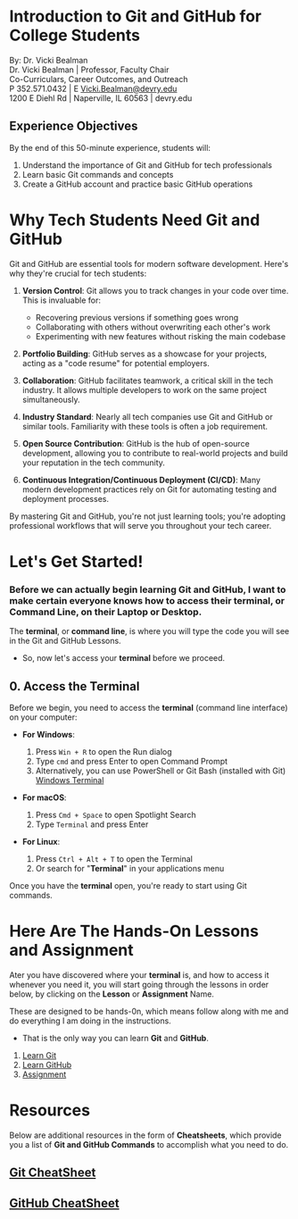 # Introduction to Git and GitHub for College Students
By: Dr. Vicki Bealman\
Dr. Vicki Bealman | Professor, Faculty Chair\
Co-Curriculars, Career Outcomes, and Outreach\
P 352.571.0432 | E Vicki.Bealman@devry.edu\
1200 E Diehl Rd | Naperville, IL 60563 | devry.edu 

## Experience Objectives
By the end of this 50-minute experience, students will:
1. Understand the importance of Git and GitHub for tech professionals
2. Learn basic Git commands and concepts
3. Create a GitHub account and practice basic GitHub operations

# Why Tech Students Need Git and GitHub

Git and GitHub are essential tools for modern software development. Here's why they're crucial for tech students:

1. **Version Control**: Git allows you to track changes in your code over time. This is invaluable for:
   - Recovering previous versions if something goes wrong
   - Collaborating with others without overwriting each other's work
   - Experimenting with new features without risking the main codebase

2. **Portfolio Building**: GitHub serves as a showcase for your projects, acting as a "code resume" for potential employers.

3. **Collaboration**: GitHub facilitates teamwork, a critical skill in the tech industry. It allows multiple developers to work on the same project simultaneously.

4. **Industry Standard**: Nearly all tech companies use Git and GitHub or similar tools. Familiarity with these tools is often a job requirement.

5. **Open Source Contribution**: GitHub is the hub of open-source development, allowing you to contribute to real-world projects and build your reputation in the tech community.

6. **Continuous Integration/Continuous Deployment (CI/CD)**: Many modern development practices rely on Git for automating testing and deployment processes.

By mastering Git and GitHub, you're not just learning tools; you're adopting professional workflows that will serve you throughout your tech career.

# Let's Get Started!

### Before we can actually begin learning Git and GitHub, I want to make certain everyone knows how to access their terminal, or Command Line, on their Laptop or Desktop.

The **terminal**, or **command line**, is where you will type the code you will see in the Git and GitHub Lessons. 

- So, now let's access your **terminal** before we proceed.

## 0. Access the Terminal

Before we begin, you need to access the **terminal** (command line interface) on your computer:

- **For Windows**: 
  1. Press `Win + R` to open the Run dialog
  2. Type `cmd` and press Enter to open Command Prompt
  3. Alternatively, you can use PowerShell or Git Bash (installed with Git)
[Windows Terminal](https://github.com/DrVicki/git_github_training/blob/main/win11_launch_windows_terminal.avif)


- **For macOS**:
  1. Press `Cmd + Space` to open Spotlight Search
  2. Type `Terminal` and press Enter

- **For Linux**:
  1. Press `Ctrl + Alt + T` to open the Terminal
  2. Or search for "**Terminal**" in your applications menu

Once you have the **terminal** open, you're ready to start using Git commands.


# Here Are The Hands-On Lessons and Assignment

Ater you have discovered where your **terminal** is, and how to access it whenever you need it, you will start going through the lessons in order below, by clicking on the **Lesson** or **Assignment** Name.

These are designed to be hands-0n, which means follow along with me and do everything I am doing in the instructions.
- That is the only way you can learn **Git** and **GitHub**.

1. [Learn Git](https://github.com/DrVicki/git_github_training/blob/main/Git.md)
2. [Learn GitHub](https://github.com/DrVicki/git_github_training/blob/main/GitHub.md)
3. [Assignment](https://github.com/DrVicki/git_github_training/blob/main/Assignment.md)


# Resources
Below are additional resources in the form of **Cheatsheets**, which provide you a list of **Git and GitHub Commands** to accomplish what you need to do.


## [Git CheatSheet](https://github.com/DrVicki/git_github_training/blob/main/git_cheatsheet.md)
## [GitHub CheatSheet](https://github.com/DrVicki/git_github_training/blob/main/github_cheatsheet.md)
